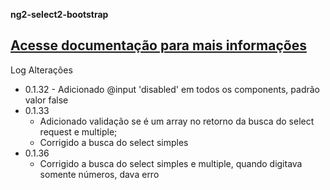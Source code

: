 **ng2-select2-bootstrap**


[Acesse documentação para mais informações](https://github.com/lucasvieceli/ng2-select2-bootstrap)
------------------------------------------------------------------------

Log Alterações

 - 0.1.32 - Adicionado @input 'disabled' em todos os components, padrão valor false
 - 0.1.33
	 - Adicionado validação se é um array no retorno da busca do select request e multiple;
	 - Corrigido a busca do select simples
 - 0.1.36
     - Corrigido a busca do select simples e multiple, quando digitava somente números, dava erro
 